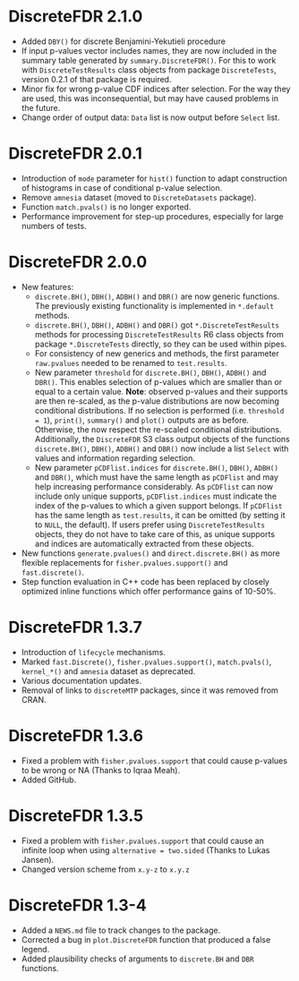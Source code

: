# DiscreteFDR 2.1.0

-   Added `DBY()` for discrete Benjamini-Yekutieli procedure
-   If input p-values vector includes names, they are now included in the
    summary table generated by `summary.DiscreteFDR()`. For this to work with
    `DiscreteTestResults` class objects from package `DiscreteTests`, version
    0.2.1 of that package is required.
-   Minor fix for wrong p-value CDF indices after selection. For the way they
    are used, this was inconsequential, but may have caused problems in the
    future.
-   Change order of output data: `Data` list is now output before `Select` list.


# DiscreteFDR 2.0.1

-   Introduction of `mode` parameter for `hist()` function to adapt
    construction of histograms in case of conditional p-value selection.
-   Remove `amnesia` dataset (moved to `DiscreteDatasets` package).
-   Function `match.pvals()` is no longer exported.
-   Performance improvement for step-up procedures, especially for large
    numbers of tests.

# DiscreteFDR 2.0.0

-   New features:
    -   `discrete.BH()`, `DBH()`, `ADBH()` and `DBR()` are now generic
        functions. The previously existing functionality is implemented
        in `*.default` methods.
    -   `discrete.BH()`, `DBH()`, `ADBH()` and `DBR()` got
        `*.DiscreteTestResults` methods for processing
        `DiscreteTestResults` R6 class objects from package
        `*.DiscreteTests` directly, so they can be used within pipes.
    -   For consistency of new generics and methods, the first parameter
        `raw.pvalues` needed to be renamed to `test.results`.
    -   New parameter `threshold` for `discrete.BH()`, `DBH()`, `ADBH()`
        and `DBR()`. This enables selection of p-values which are
        smaller than or equal to a certain value. **Note**: observed
        p-values and their supports are then re-scaled, as the p-value
        distributions are now becoming conditional distributions. If no
        selection is performed (i.e. `threshold = 1`), `print()`,
        `summary()` and `plot()` outputs are as before. Otherwise, the
        now respect the re-scaled conditional distributions.
        Additionally, the `DiscreteFDR` S3 class output objects of the
        functions `discrete.BH()`, `DBH()`, `ADBH()` and `DBR()` now
        include a list `Select` with values and information regarding
        selection.
    -   New parameter `pCDFlist.indices` for `discrete.BH()`, `DBH()`,
        `ADBH()` and `DBR()`, which must have the same length as
        `pCDFlist` and may help increasing performance considerably. As
        `pCDFlist` can now include only unique supports,
        `pCDFlist.indices` must indicate the index of the p-values to
        which a given support belongs. If `pCDFlist` has the same length
        as `test.results`, it can be omitted (by setting it to `NULL`,
        the default). If users prefer using `DiscreteTestResults`
        objects, they do not have to take care of this, as unique
        supports and indices are automatically extracted from these
        objects.
-   New functions `generate.pvalues()` and `direct.discrete.BH()` as
    more flexible replacements for `fisher.pvalues.support()` and
    `fast.discrete()`.
-   Step function evaluation in C++ code has been replaced by closely
    optimized inline functions which offer performance gains of 10-50%.

# DiscreteFDR 1.3.7

-   Introduction of `lifecycle` mechanisms.
-   Marked `fast.Discrete()`, `fisher.pvalues.support()`,
    `match.pvals()`, `kernel_*()` and `amnesia` dataset as deprecated.
-   Various documentation updates.
-   Removal of links to `discreteMTP` packages, since it was removed
    from CRAN.

# DiscreteFDR 1.3.6

-   Fixed a problem with `fisher.pvalues.support` that could cause
    p-values to be wrong or NA (Thanks to Iqraa Meah).
-   Added GitHub.

# DiscreteFDR 1.3.5

-   Fixed a problem with `fisher.pvalues.support` that could cause an
    infinite loop when using `alternative = two.sided` (Thanks to Lukas
    Jansen).
-   Changed version scheme from `x.y-z` to `x.y.z`

# DiscreteFDR 1.3-4

-   Added a `NEWS.md` file to track changes to the package.
-   Corrected a bug in `plot.DiscreteFDR` function that produced a false
    legend.
-   Added plausibility checks of arguments to `discrete.BH` and `DBR`
    functions.

